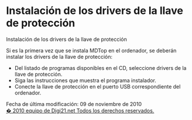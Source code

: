 # Instalación de los drivers de la llave de protección

 Instalación de los drivers de la llave de protección

 Si es la primera vez que se instala MDTop en el ordenador, se deberán instalar los drivers de la llave de protección:

*  Del listado de programas disponibles en el CD, seleccione drivers de la llave de protección.
*  Siga las instrucciones que muestra el programa instalador.
*  Conecte la llave de protección en el puerto USB correspondiente del ordenador.

 Fecha de última modificación: 09 de noviembre de 2010  
 [� 2010 equipo de Digi21.net Todos los derechos reservados.](http://www.digi21.net/)

